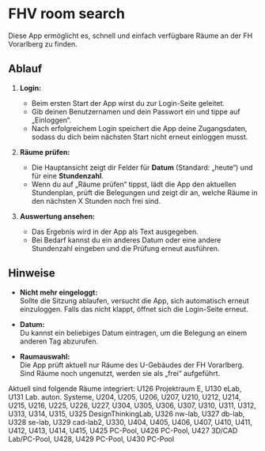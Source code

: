 # FHV room search

Diese App ermöglicht es, schnell und einfach verfügbare Räume an der FH Vorarlberg zu finden.

## Ablauf

1. **Login:**  
   - Beim ersten Start der App wirst du zur Login-Seite geleitet.  
   - Gib deinen Benutzernamen und dein Passwort ein und tippe auf „Einloggen“.  
   - Nach erfolgreichem Login speichert die App deine Zugangsdaten, sodass du dich beim nächsten Start nicht erneut einloggen musst.

2. **Räume prüfen:**  
   - Die Hauptansicht zeigt dir Felder für **Datum** (Standard: „heute“) und für eine **Stundenzahl**.
   - Wenn du auf „Räume prüfen“ tippst, lädt die App den aktuellen Stundenplan, prüft die Belegungen und zeigt dir an, welche Räume in den nächsten X Stunden noch frei sind.  

3. **Auswertung ansehen:**  
   - Das Ergebnis wird in der App als Text ausgegeben.  
   - Bei Bedarf kannst du ein anderes Datum oder eine andere Stundenzahl eingeben und die Prüfung erneut ausführen.  

## Hinweise

- **Nicht mehr eingeloggt:**  
  Sollte die Sitzung ablaufen, versucht die App, sich automatisch erneut einzuloggen. Falls das nicht klappt, öffnet sich die Login-Seite erneut.  

- **Datum:**  
  Du kannst ein beliebiges Datum eintragen, um die Belegung an einem anderen Tag abzurufen.  

- **Raumauswahl:**  
  Die App prüft aktuell nur Räume des U-Gebäudes der FH Vorarlberg. Sind Räume noch ungenutzt, werden sie als „frei“ aufgeführt.  

Aktuell sind folgende Räume integriert:
U126 Projektraum E, U130 eLab, U131 Lab. auton. Systeme, U204, U205, U206, U207, U210, U212, U214, U215, U216, U225, U226, U227, U304, U305, U306, U307, U310, U311, U312, U313, U314, U315, U325 DesignThinkingLab, U326 nw-lab, U327 db-lab, U328 se-lab, U329 cad-lab2, U330, U404, U405, U406, U407, U410, U411, U412, U413, U414, U415, U425 PC-Pool, U426 PC-Pool, U427 3D/CAD Lab/PC-Pool, U428, U429 PC-Pool, U430 PC-Pool



